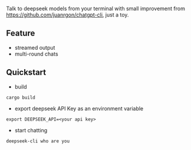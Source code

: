 Talk to deepseek models from your terminal with small improvement from https://github.com/juanrgon/chatgpt-cli, just a toy.

## Feature
- streamed output
- multi-round chats

## Quickstart
- build
```
cargo build
```
- export deepseek API Key as an environment variable
```
export DEEPSEEK_API=<your api key>
```
- start chatting
```
deepseek-cli who are you
```

